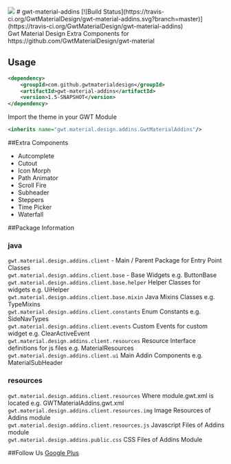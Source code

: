 <img src="http://gwt-material-demo.herokuapp.com/bin/ic_gwt_logo.png" />
# gwt-material-addins [![Build Status](https://travis-ci.org/GwtMaterialDesign/gwt-material-addins.svg?branch=master)](https://travis-ci.org/GwtMaterialDesign/gwt-material-addins)

<br/>
Gwt Material Design Extra Components for https://github.com/GwtMaterialDesign/gwt-material <br>

## Usage
```xml
<dependency>
    <groupId>com.github.gwtmaterialdesign</groupId>
    <artifactId>gwt-material-addins</artifactId>
    <version>1.5-SNAPSHOT</version>
</dependency>
```

Import the theme in your GWT Module
```xml
<inherits name="gwt.material.design.addins.GwtMaterialAddins"/>
```
##Extra Components
<ul>
<li>Autcomplete</li>
<li>Cutout</li>
<li>Icon Morph</li>
<li>Path Animator</li>
<li>Scroll Fire</li>
<li>Subheader</li>
<li>Steppers</li>
<li>Time Picker</li>
<li>Waterfall</li>
</ul>

##Package Information
### java
``` gwt.material.design.addins.client ``` - Main / Parent Package for Entry Point Classes <br/>
``` gwt.material.design.addins.client.base ``` - Base Widgets e.g. ButtonBase <br/>
``` gwt.material.design.addins.client.base.helper ``` Helper Classes for widgets e.g. UiHelper <br/>
``` gwt.material.design.addins.client.base.mixin ``` Java Mixins Classes e.g. TypeMixins <br/>
``` gwt.material.design.addins.client.constants ``` Enum Constants e.g. SideNavTypes <br/>
``` gwt.material.design.addins.client.events ``` Custom Events for custom widget e.g. ClearActiveEvent <br/>
``` gwt.material.design.addins.client.resources ``` Resource Interface definitions for js files e.g. MaterialResources <br/>
``` gwt.material.design.addins.client.ui ``` Main Addin Components e.g. MaterialSubHeader <br/>

### resources
``` gwt.material.design.addins.client.resources ``` Where module.gwt.xml is located e.g. GWTMaterialAddins.gwt.xml <br/>
``` gwt.material.design.addins.client.resources.img ``` Image Resources of Addins module <br/>
``` gwt.material.design.addins.client.resources.js ``` Javascript Files of Addins module <br/>
``` gwt.material.design.addins.public.css ```  CSS Files of Addins Module <br/>

##Follow Us
<a href="https://plus.google.com/u/0/communities/108005250093449814286"> Google Plus</a>
